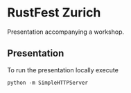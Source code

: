 # RustFest Zurich
Presentation accompanying a workshop.

## Presentation
To run the presentation locally execute

```shell
python -m SimpleHTTPServer
```
